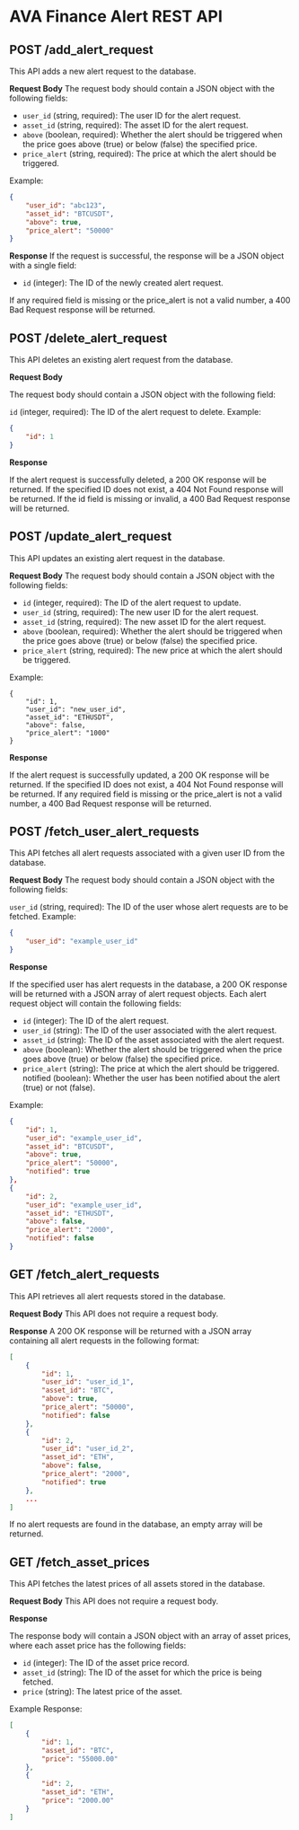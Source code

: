 # AVA Finance Alert REST API

## POST /add_alert_request
This API adds a new alert request to the database.

**Request Body**
The request body should contain a JSON object with the following fields:

- `user_id` (string, required): The user ID for the alert request.
- `asset_id` (string, required): The asset ID for the alert request.
- `above` (boolean, required): Whether the alert should be triggered when the price goes above (true) or below (false) the specified price.
- `price_alert` (string, required): The price at which the alert should be triggered.

Example:

```json
{
    "user_id": "abc123",
    "asset_id": "BTCUSDT",
    "above": true,
    "price_alert": "50000"
}
```

**Response**
If the request is successful, the response will be a JSON object with a single field:

- `id` (integer): The ID of the newly created alert request.

If any required field is missing or the price_alert is not a valid number, a 400 Bad Request response will be returned.

## POST /delete_alert_request

This API deletes an existing alert request from the database.

**Request Body**

The request body should contain a JSON object with the following field:

`id` (integer, required): The ID of the alert request to delete.
Example:

```json
{
    "id": 1
}
```

**Response**

If the alert request is successfully deleted, a 200 OK response will be returned. If the specified ID does not exist, a 404 Not Found response will be returned. If the id field is missing or invalid, a 400 Bad Request response will be returned.

## POST /update_alert_request
This API updates an existing alert request in the database.

**Request Body**
The request body should contain a JSON object with the following fields:

- `id` (integer, required): The ID of the alert request to update.
- `user_id` (string, required): The new user ID for the alert request.
- `asset_id` (string, required): The new asset ID for the alert request.
- `above` (boolean, required): Whether the alert should be triggered when the price goes above (true) or below (false) the specified price.
- `price_alert` (string, required): The new price at which the alert should be triggered.

Example:

```
{
    "id": 1,
    "user_id": "new_user_id",
    "asset_id": "ETHUSDT",
    "above": false,
    "price_alert": "1000"
}
```

**Response**

If the alert request is successfully updated, a 200 OK response will be returned. If the specified ID does not exist, a 404 Not Found response will be returned. If any required field is missing or the price_alert is not a valid number, a 400 Bad Request response will be returned.

## POST /fetch_user_alert_requests

This API fetches all alert requests associated with a given user ID from the database.

**Request Body**
The request body should contain a JSON object with the following fields:

`user_id` (string, required): The ID of the user whose alert requests are to be fetched.
Example:
```json
{
    "user_id": "example_user_id"
}
```

**Response**

If the specified user has alert requests in the database, a 200 OK response will be returned with a JSON array of alert request objects. Each alert request object will contain the following fields:

- `id` (integer): The ID of the alert request.
- `user_id` (string): The ID of the user associated with the alert request.
- `asset_id` (string): The ID of the asset associated with the alert request.
- `above` (boolean): Whether the alert should be triggered when the price goes above (true) or below (false) the specified price.
- `price_alert` (string): The price at which the alert should be triggered.
notified (boolean): Whether the user has been notified about the alert (true) or not (false).

Example:
```json
{
    "id": 1,
    "user_id": "example_user_id",
    "asset_id": "BTCUSDT",
    "above": true,
    "price_alert": "50000",
    "notified": true
},
{
    "id": 2,
    "user_id": "example_user_id",
    "asset_id": "ETHUSDT",
    "above": false,
    "price_alert": "2000",
    "notified": false
}
```

## GET /fetch_alert_requests
This API retrieves all alert requests stored in the database.

**Request Body**
This API does not require a request body.

**Response**
A 200 OK response will be returned with a JSON array containing all alert requests in the following format:

```json
[
    {
        "id": 1,
        "user_id": "user_id_1",
        "asset_id": "BTC",
        "above": true,
        "price_alert": "50000",
        "notified": false
    },
    {
        "id": 2,
        "user_id": "user_id_2",
        "asset_id": "ETH",
        "above": false,
        "price_alert": "2000",
        "notified": true
    },
    ...
]
```

If no alert requests are found in the database, an empty array will be returned.

## GET /fetch_asset_prices

This API fetches the latest prices of all assets stored in the database.

**Request Body**
This API does not require a request body.

**Response**

The response body will contain a JSON object with an array of asset prices, where each asset price has the following fields:

- `id` (integer): The ID of the asset price record.
- `asset_id` (string): The ID of the asset for which the price is being fetched.
- `price` (string): The latest price of the asset.

Example Response:

```json
[
    {
        "id": 1,
        "asset_id": "BTC",
        "price": "55000.00"
    },
    {
        "id": 2,
        "asset_id": "ETH",
        "price": "2000.00"
    }
]
```